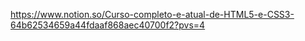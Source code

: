 https://www.notion.so/Curso-completo-e-atual-de-HTML5-e-CSS3-64b62534659a44fdaaf868aec40700f2?pvs=4
